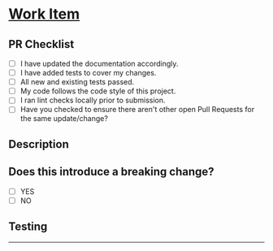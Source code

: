 # [Work Item](./link-to-the-work-item)

## PR Checklist

<!-- Use the check list below to ensure your branch is ready for PR.  If the item is not applicable leave it blank. -->

- [ ] I have updated the documentation accordingly.
- [ ] I have added tests to cover my changes.
- [ ] All new and existing tests passed.
- [ ] My code follows the code style of this project.
- [ ] I ran lint checks locally prior to submission.
- [ ] Have you checked to ensure there aren't other open Pull Requests for the same update/change?

## Description

<!-- Concise description of the problem and the solution -->

## Does this introduce a breaking change?

- [ ] YES
- [ ] NO

<!-- If this introduces a breaking change, please describe the impact and migration path for existing applications below. -->

## Testing

---

<!-- Instructions for testing and validation of your code -->
